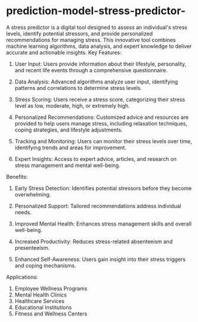 # prediction-model-stress-predictor-
A stress predictor is a digital tool designed to assess an individual's stress levels, identify potential stressors, and provide personalized recommendations for managing stress. This innovative tool combines machine learning algorithms, data analysis, and expert knowledge to deliver accurate and actionable insights.
Key Features:

1. User Input: Users provide information about their lifestyle, personality, and recent life events through a comprehensive questionnaire.

2. Data Analysis: Advanced algorithms analyze user input, identifying patterns and correlations to determine stress levels.

3. Stress Scoring: Users receive a stress score, categorizing their stress level as low, moderate, high, or extremely high.

1. Personalized Recommendations: Customized advice and resources are provided to help users manage stress, including relaxation techniques, coping strategies, and lifestyle adjustments.

2. Tracking and Monitoring: Users can monitor their stress levels over time, identifying trends and areas for improvement.

1. Expert Insights: Access to expert advice, articles, and research on stress management and mental well-being.

Benefits:

1. Early Stress Detection: Identifies potential stressors before they become overwhelming.

2. Personalized Support: Tailored recommendations address individual needs.

3. Improved Mental Health: Enhances stress management skills and overall well-being.

4. Increased Productivity: Reduces stress-related absenteeism and presenteeism.

5. Enhanced Self-Awareness: Users gain insight into their stress triggers and coping mechanisms.

Applications:

1. Employee Wellness Programs
2. Mental Health Clinics
3. Healthcare Services
4. Educational Institutions
5. Fitness and Wellness Centers

